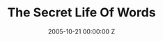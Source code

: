 ---
title: The Secret Life Of Words
date: 2005-10-21 00:00:00 Z
categories:
- film
tags:
- example
- news
- story
img: "/uploads/shaheen-baig-casting-the-secret-life-of-words.jpg"
director: Isabel Coixet
with: Sarah Polley, Tim Robbins
imdb: "http://www.imdb.com/title/tt0430576/"
video: gejf2dz436
layout: project
---